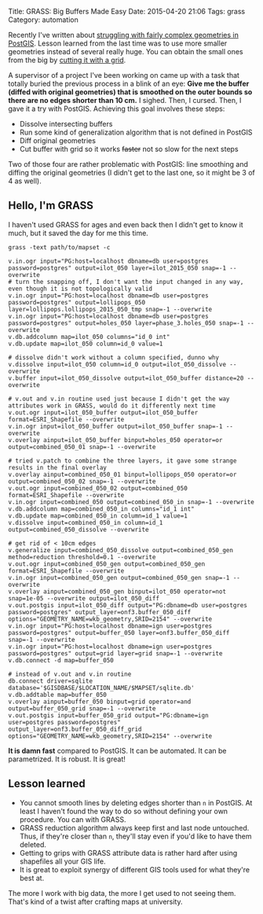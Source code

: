Title: GRASS: Big Buffers Made Easy
Date: 2015-04-20 21:06
Tags: grass
Category: automation

Recently I've written about [struggling with fairly complex geometries in PostGIS](/2015/postgis-buffers-intersections-differences-and-collections/). Lesson learned from the last time was to use more smaller geometries instead of several really huge. You can obtain the small ones from the big by [cutting it with a grid](/2015/postgis-rectangular-grid-creation/).

A supervisor of a project I've been working on came up with a task that totally buried the previous process in a blink of an eye: **Give me the buffer (diffed with original geometries) that is smoothed on the outer bounds so there are no edges shorter than 10 cm.** I sighed. Then, I cursed. Then, I gave it a try with PostGIS. Achieving this goal involves these steps:

* Dissolve intersecting buffers
* Run some kind of generalization algorithm that is not defined in PostGIS
* Diff original geometries
* Cut buffer with grid so it works <del>faster</del> not so slow for the next steps

Two of those four are rather problematic with PostGIS: line smoothing and diffing the original geometries (I didn't get to the last one, so it might be 3 of 4 as well).

## Hello, I'm GRASS

I haven't used GRASS for ages and even back then I didn't get to know it much, but it saved the day for me this time.

    grass -text path/to/mapset -c

    v.in.ogr input="PG:host=localhost dbname=db user=postgres password=postgres" output=ilot_050 layer=ilot_2015_050 snap=-1 --overwrite
    # turn the snapping off, I don't want the input changed in any way, even though it is not topologically valid
    v.in.ogr input="PG:host=localhost dbname=db user=postgres password=postgres" output=lollipops_050 layer=lollipops.lollipops_2015_050_tmp snap=-1 --overwrite
    v.in.ogr input="PG:host=localhost dbname=db user=postgres password=postgres" output=holes_050 layer=phase_3.holes_050 snap=-1 --overwrite
    v.db.addcolumn map=ilot_050 columns="id_0 int"
    v.db.update map=ilot_050 column=id_0 value=1

    # dissolve didn't work without a column specified, dunno why
    v.dissolve input=ilot_050 column=id_0 output=ilot_050_dissolve --overwrite
    v.buffer input=ilot_050_dissolve output=ilot_050_buffer distance=20 --overwrite

    # v.out and v.in routine used just because I didn't get the way attributes work in GRASS, would do it differently next time
    v.out.ogr input=ilot_050_buffer output=ilot_050_buffer format=ESRI_Shapefile --overwrite
    v.in.ogr input=ilot_050_buffer output=ilot_050_buffer snap=-1 --overwrite
    v.overlay ainput=ilot_050_buffer binput=holes_050 operator=or output=combined_050_01 snap=-1 --overwrite

    # tried v.patch to combine the three layers, it gave some strange results in the final overlay
    v.overlay ainput=combined_050_01 binput=lollipops_050 operator=or output=combined_050_02 snap=-1 --overwrite
    v.out.ogr input=combined_050_02 output=combined_050 format=ESRI_Shapefile --overwrite
    v.in.ogr input=combined_050 output=combined_050_in snap=-1 --overwrite
    v.db.addcolumn map=combined_050_in columns="id_1 int"
    v.db.update map=combined_050_in column=id_1 value=1
    v.dissolve input=combined_050_in column=id_1 output=combined_050_dissolve --overwrite

    # get rid of < 10cm edges
    v.generalize input=combined_050_dissolve output=combined_050_gen method=reduction threshold=0.1 --overwrite
    v.out.ogr input=combined_050_gen output=combined_050_gen format=ESRI_Shapefile --overwrite
    v.in.ogr input=combined_050_gen output=combined_050_gen snap=-1 --overwrite
    v.overlay ainput=combined_050_gen binput=ilot_050 operator=not snap=1e-05 --overwrite output=ilot_050_diff
    v.out.postgis input=ilot_050_diff output="PG:dbname=db user=postgres password=postgres" output_layer=onf3.buffer_050_diff options="GEOMETRY_NAME=wkb_geometry,SRID=2154" --overwrite
    v.in.ogr input="PG:host=localhost dbname=ign user=postgres password=postgres" output=buffer_050 layer=onf3.buffer_050_diff snap=-1 --overwrite
    v.in.ogr input="PG:host=localhost dbname=ign user=postgres password=postgres" output=grid layer=grid snap=-1 --overwrite
    v.db.connect -d map=buffer_050

    # instead of v.out and v.in routine
    db.connect driver=sqlite database='$GISDBASE/$LOCATION_NAME/$MAPSET/sqlite.db'
    v.db.addtable map=buffer_050
    v.overlay ainput=buffer_050 binput=grid operator=and output=buffer_050_grid snap=-1 --overwrite
    v.out.postgis input=buffer_050_grid output="PG:dbname=ign user=postgres password=postgres" output_layer=onf3.buffer_050_diff_grid options="GEOMETRY_NAME=wkb_geometry,SRID=2154" --overwrite

**It is damn fast** compared to PostGIS. It can be automated. It can be parametrized. It is robust. It is great!

## Lesson learned

* You cannot smooth lines by deleting edges shorter than `n` in PostGIS. At least I haven't found the way to do so without defining your own procedure. You can with GRASS.
* GRASS reduction algorithm always keep first and last node untouched. Thus, if they're closer than `n`, they'll stay even if you'd like to have them deleted.
* Getting to grips with GRASS attribute data is rather hard after using shapefiles all your GIS life.
* It is great to exploit synergy of different GIS tools used for what they're best at.

The more I work with big data, the more I get used to not seeing them. That's kind of a twist after crafting maps at university.
